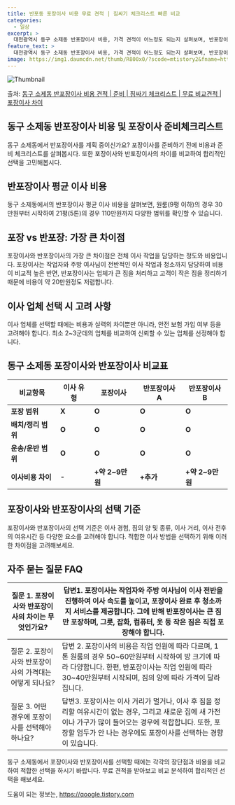 ```yaml
---
title: 반포동 포장이사 비용 무료 견적 | 짐싸기 체크리스트 빠른 비교
categories:
  - 일상
excerpt: >
  대전광역시 동구 소제동 반포장이사 비용, 가격 견적이 어느정도 되는지 살펴보며, 반포장이사를 준비함에 있어 짐싸기 준비 체크리스트가 무엇인지 보겠습니다. 마지막으로 포장이사와 차이점을 통해 무료 비교견적으로 어떤 것이 더 합리적인 선택인지 공유 드립니다.동구 소제동 포장이사 견적 샘플 보기 👈 클릭동구 소제동 포장이사 가격 살펴보기 👈 클릭동구 소제동 반포장이사 평균 이사 비용평수동구 소제동 평균 이사 비용원룸 이사9평 이하 (1톤)30만원~투룸/쓰리룸 이사16평 ~ 20평 (2.5톤)80만원~쓰리룸 이사21평 (5톤) ~110만원~우리집 무료 이사견적 받기 👈 클릭포장 vs 반포장: 가장 큰 차이점포장이사는 전체 이사 작업을 담당하며 1톤 50만원, 2.5톤 100만원, 5톤 130만원 정도로 비..
feature_text: >
  대전광역시 동구 소제동 반포장이사 비용, 가격 견적이 어느정도 되는지 살펴보며, 반포장이사를 준비함에 있어 짐싸기 준비 체크리스트가 무엇인지 보겠습니다. 마지막으로 포장이사와 차이점을 통해 무료 비교견적으로 어떤 것이 더 합리적인 선택인지 공유 드립니다.동구 소제동 포장이사 견적 샘플 보기 👈 클릭동구 소제동 포장이사 가격 살펴보기 👈 클릭동구 소제동 반포장이사 평균 이사 비용평수동구 소제동 평균 이사 비용원룸 이사9평 이하 (1톤)30만원~투룸/쓰리룸 이사16평 ~ 20평 (2.5톤)80만원~쓰리룸 이사21평 (5톤) ~110만원~우리집 무료 이사견적 받기 👈 클릭포장 vs 반포장: 가장 큰 차이점포장이사는 전체 이사 작업을 담당하며 1톤 50만원, 2.5톤 100만원, 5톤 130만원 정도로 비..
image: https://img1.daumcdn.net/thumb/R800x0/?scode=mtistory2&fname=https%3A%2F%2Fblog.kakaocdn.net%2Fdn%2FbG7SDZ%2FbtsHcraKWkc%2Fq4rL88gNcgesPWuF1uki7K%2Fimg.webp
---
```


![Thumbnail](https://img1.daumcdn.net/thumb/R800x0/?scode=mtistory2&fname=https%3A%2F%2Fblog.kakaocdn.net%2Fdn%2FbG7SDZ%2FbtsHcraKWkc%2Fq4rL88gNcgesPWuF1uki7K%2Fimg.webp)

<p>출처: <a href="https://qoogle.tistory.com/9655" rel="dofollow">동구 소제동 반포장이사 비용 견적 | 준비 | 짐싸기 체크리스트 | 무료 비교견적 | 포장이사 차이</a> </p>

## 동구 소제동 반포장이사 비용 및 포장이사 준비체크리스트

동구 소제동에서 반포장이사를 계획 중이신가요? 포장이사를 준비하기 전에 비용과 준비 체크리스트를 살펴봅시다. 또한 포장이사와 반포장이사의
차이를 비교하여 합리적인 선택을 고민해봅시다.

## 반포장이사 평균 이사 비용

동구 소제동에서의 반포장이사 평균 이사 비용을 살펴보면, 원룸(9평 이하)의 경우 30만원부터 시작하여 21평(5톤)의 경우 110만원까지
다양한 범위를 확인할 수 있습니다.

## 포장 vs 반포장: 가장 큰 차이점

포장이사와 반포장이사의 가장 큰 차이점은 전체 이사 작업을 담당하는 정도와 비용입니다. 포장이사는 작업자와 주방 여사님이 전반적인 이사
작업과 청소까지 담당하여 비용이 비교적 높은 반면, 반포장이사는 업체가 큰 짐을 처리하고 고객이 작은 짐을 정리하기 때문에 비용이 약
20만원정도 저렴합니다.

## 이사 업체 선택 시 고려 사항

이사 업체를 선택할 때에는 비용과 실력의 차이뿐만 아니라, 안전 보험 가입 여부 등을 고려해야 합니다. 최소 2~3군데의 업체를 비교하여
신뢰할 수 있는 업체를 선정해야 합니다.

## 동구 소제동 포장이사와 반포장이사 비교표

비교항목 | 이사 유형 | 포장이사 | 반포장이사 A | 반포장이사 B  
---|---|---|---|---  
**포장 범위** | **X** | **O** | **O** | **O**  
**배치/정리 범위** | **O** | **O** | **O** | **O**  
**운송/운반 범위** | **O** | **O** | **O** | **O**  
**이사비용 차이** | **-** | **+약 2~9만원** | **+추가** | **+약 2~9만원**  
  
## 포장이사와 반포장이사의 선택 기준

포장이사와 반포장이사의 선택 기준은 이사 경험, 짐의 양 및 종류, 이사 거리, 이사 전후의 여유시간 등 다양한 요소를 고려해야 합니다.
적합한 이사 방법을 선택하기 위해 이러한 차이점을 고려해보세요.

## 자주 묻는 질문 FAQ

질문 1. 포장이사와 반포장이사의 차이는 무엇인가요? | 답변1. 포장이사는 작업자와 주방 여사님이 이사 전반을 진행하여 이사 속도를 높이고, 포장이사 완료 후 청소까지 서비스를 제공합니다. 그에 반해 반포장이사는 큰 짐만 포장하며, 그릇, 잡화, 컴퓨터, 옷 등 작은 짐은 직접 포장해야 합니다.  
---|---  
질문 2. 포장이사와 반포장이사의 가격대는 어떻게 되나요? | 답변 2. 포장이사의 비용은 작업 인원에 따라 다르며, 1톤 원룸의 경우 50~60만원부터 시작하여 방 크기에 따라 다양합니다. 한편, 반포장이사는 작업 인원에 따라 30~40만원부터 시작되며, 짐의 양에 따라 가격이 달라집니다.  
질문 3. 어떤 경우에 포장이사를 선택해아 하나요? | 답변3. 포장이사는 이사 거리가 멀거나, 이사 후 짐을 정리할 여유시간이 없는 경우, 그리고 새로운 집에 새 가전이나 가구가 많이 들어오는 경우에 적합합니다. 또한, 포장할 엄두가 안 나는 경우에도 포장이사를 선택하는 경향이 있습니다.  
  
동구 소제동에서 포장이사와 반포장이사를 선택할 때에는 각각의 장단점과 비용을 비교하여 적합한 선택을 하시기 바랍니다. 무료 견적을 받아보고
비교 분석하여 합리적인 선택을 해보세요.



 

도움이 되는 정보는, <a href="https://qoogle.tistory.com" rel="dofollow">https://qoogle.tistory.com</a>


